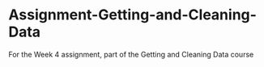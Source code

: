 # Assignment-Getting-and-Cleaning-Data
For the Week 4 assignment, part of the Getting and Cleaning Data course 
